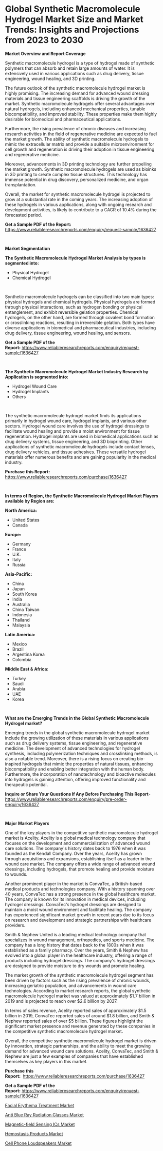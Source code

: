 <p><h1>Global Synthetic Macromolecule Hydrogel Market Size and Market Trends: Insights and Projections from 2023 to 2030</h1></p><p><strong>Market Overview and Report Coverage</strong></p>
<p><p>Synthetic macromolecule hydrogel is a type of hydrogel made of synthetic polymers that can absorb and retain large amounts of water. It is extensively used in various applications such as drug delivery, tissue engineering, wound healing, and 3D printing.</p><p>The future outlook of the synthetic macromolecule hydrogel market is highly promising. The increasing demand for advanced wound dressing materials and tissue engineering scaffolds is driving the growth of the market. Synthetic macromolecule hydrogels offer several advantages over natural hydrogels, including enhanced mechanical properties, tunable biocompatibility, and improved stability. These properties make them highly desirable for biomedical and pharmaceutical applications.</p><p>Furthermore, the rising prevalence of chronic diseases and increasing research activities in the field of regenerative medicine are expected to fuel the market growth. The ability of synthetic macromolecule hydrogels to mimic the extracellular matrix and provide a suitable microenvironment for cell growth and regeneration is driving their adoption in tissue engineering and regenerative medicine.</p><p>Moreover, advancements in 3D printing technology are further propelling the market growth. Synthetic macromolecule hydrogels are used as bioinks in 3D printing to create complex tissue structures. This technology has immense potential in drug discovery, personalized medicine, and organ transplantation.</p><p>Overall, the market for synthetic macromolecule hydrogel is projected to grow at a substantial rate in the coming years. The increasing adoption of these hydrogels in various applications, along with ongoing research and development activities, is likely to contribute to a CAGR of 10.4% during the forecasted period.</p></p>
<p><strong>Get a Sample PDF of the Report:</strong> <a href="https://www.reliableresearchreports.com/enquiry/request-sample/1636427">https://www.reliableresearchreports.com/enquiry/request-sample/1636427</a></p>
<p>&nbsp;</p>
<p><strong>Market Segmentation</strong></p>
<p><strong>The Synthetic Macromolecule Hydrogel Market Analysis by types is segmented into:</strong></p>
<p><ul><li>Physical Hydrogel</li><li>Chemical Hydrogel</li></ul></p>
<p>&nbsp;</p>
<p><p>Synthetic macromolecule hydrogels can be classified into two main types: physical hydrogels and chemical hydrogels. Physical hydrogels are formed through physical interactions, such as hydrogen bonding or physical entanglement, and exhibit reversible gelation properties. Chemical hydrogels, on the other hand, are formed through covalent bond formation or crosslinking reactions, resulting in irreversible gelation. Both types have diverse applications in biomedical and pharmaceutical industries, including drug delivery, tissue engineering, wound healing, and sensors.</p></p>
<p><strong>Get a Sample PDF of the Report:</strong>&nbsp;<a href="https://www.reliableresearchreports.com/enquiry/request-sample/1636427">https://www.reliableresearchreports.com/enquiry/request-sample/1636427</a></p>
<p>&nbsp;</p>
<p><strong>The Synthetic Macromolecule Hydrogel Market Industry Research by Application is segmented into:</strong></p>
<p><ul><li>Hydrogel Wound Care</li><li>Hydrogel Implants</li><li>Others</li></ul></p>
<p>&nbsp;</p>
<p><p>The synthetic macromolecule hydrogel market finds its applications primarily in hydrogel wound care, hydrogel implants, and various other sectors. Hydrogel wound care involves the use of hydrogel dressings to facilitate wound healing and provide a moist environment for tissue regeneration. Hydrogel implants are used in biomedical applications such as drug delivery systems, tissue engineering, and 3D bioprinting. Other applications of synthetic macromolecule hydrogels include contact lenses, drug delivery vehicles, and tissue adhesives. These versatile hydrogel materials offer numerous benefits and are gaining popularity in the medical industry.</p></p>
<p><strong>Purchase this Report:</strong>&nbsp; <a href="https://www.reliableresearchreports.com/purchase/1636427">https://www.reliableresearchreports.com/purchase/1636427</a></p>
<p>&nbsp;</p>
<p><strong>In terms of Region, the Synthetic Macromolecule Hydrogel Market Players available by Region are:</strong></p>
<p>
    <p> <strong> North America: </strong>
        <ul>
            <li>United States</li>
            <li>Canada</li>
        </ul>
        </p> 
    <p> <strong> Europe: </strong>
        <ul>
            <li>Germany</li>
            <li>France</li>
            <li>U.K.</li>
            <li>Italy</li>
            <li>Russia</li>
        </ul>
        </p> 
    <p> <strong> Asia-Pacific: </strong>
        <ul>
            <li>China</li>
            <li>Japan</li>
            <li>South Korea</li>
            <li>India</li>
            <li>Australia</li>
            <li>China Taiwan</li>
            <li>Indonesia</li>
            <li>Thailand</li>
            <li>Malaysia</li>
        </ul>
        </p> 
    <p> <strong> Latin America: </strong>
        <ul>
            <li>Mexico</li>
            <li>Brazil</li>
            <li>Argentina Korea</li>
            <li>Colombia</li>
        </ul>
        </p> 
    <p> <strong> Middle East & Africa: </strong>
        <ul>
            <li>Turkey</li>
            <li>Saudi</li>
            <li>Arabia</li>
            <li>UAE</li>
            <li>Korea</li>
        </ul>
    </p>
    </p>
<p>&nbsp;</p>
<p><strong>What are the Emerging Trends in the Global Synthetic Macromolecule Hydrogel market?</strong></p>
<p><p>Emerging trends in the global synthetic macromolecule hydrogel market include the growing utilization of these materials in various applications such as drug delivery systems, tissue engineering, and regenerative medicine. The development of advanced technologies for hydrogel synthesis, including polymerization techniques and crosslinking methods, is also a notable trend. Moreover, there is a rising focus on creating bio-inspired hydrogels that mimic the properties of natural tissues, enhancing biocompatibility and enabling better integration with the human body. Furthermore, the incorporation of nanotechnology and bioactive molecules into hydrogels is gaining attention, offering improved functionality and therapeutic potential.</p></p>
<p><strong>Inquire or Share Your Questions If Any Before Purchasing This Report</strong>- <a href="https://www.reliableresearchreports.com/enquiry/pre-order-enquiry/1636427">https://www.reliableresearchreports.com/enquiry/pre-order-enquiry/1636427</a></p>
<p>&nbsp;</p>
<p><strong>Major Market Players</strong></p>
<p><p>One of the key players in the competitive synthetic macromolecule hydrogel market is Acelity. Acelity is a global medical technology company that focuses on the development and commercialization of advanced wound care solutions. The company's history dates back to 1976 when it was founded as the Kendall Company. Over the years, Acelity has grown through acquisitions and expansions, establishing itself as a leader in the wound care market. The company offers a wide range of advanced wound dressings, including hydrogels, that promote healing and provide moisture to wounds.</p><p>Another prominent player in the market is ConvaTec, a British-based medical products and technologies company. With a history spanning over 40 years, ConvaTec has a strong presence in the global healthcare market. The company is known for its innovation in medical devices, including hydrogel dressings. ConvaTec's hydrogel dressings are designed to maintain a moist wound environment and facilitate healing. The company has experienced significant market growth in recent years due to its focus on research and development and strategic partnerships with healthcare providers.</p><p>Smith & Nephew United is a leading medical technology company that specializes in wound management, orthopedics, and sports medicine. The company has a long history that dates back to the 1800s when it was established as a family pharmacy. Over the years, Smith & Nephew has evolved into a global player in the healthcare industry, offering a range of products including hydrogel dressings. The company's hydrogel dressings are designed to provide moisture to dry wounds and promote healing.</p><p>The market growth of the synthetic macromolecule hydrogel segment has been driven by factors such as the rising prevalence of chronic wounds, increasing geriatric population, and advancements in wound care technologies. According to market research reports, the global synthetic macromolecule hydrogel market was valued at approximately $1.7 billion in 2019 and is projected to reach over $2.6 billion by 2027.</p><p>In terms of sales revenue, Acelity reported sales of approximately $1.5 billion in 2019, ConvaTec reported sales of around $1.8 billion, and Smith & Nephew reported sales of over $5 billion. These figures highlight the significant market presence and revenue generated by these companies in the competitive synthetic macromolecule hydrogel market.</p><p>Overall, the competitive synthetic macromolecule hydrogel market is driven by innovation, strategic partnerships, and the ability to meet the growing demand for advanced wound care solutions. Acelity, ConvaTec, and Smith & Nephew are just a few examples of companies that have established themselves as key players in this market.</p></p>
<p><strong>Purchase this Report:</strong>&nbsp;&nbsp;<a href="https://www.reliableresearchreports.com/purchase/1636427">https://www.reliableresearchreports.com/purchase/1636427</a></p>
<p></p>
<p><strong>Get a Sample PDF of the Report:</strong>&nbsp;<a href="https://www.reliableresearchreports.com/enquiry/request-sample/1636427">https://www.reliableresearchreports.com/enquiry/request-sample/1636427</a></p>
<p><p><a href="https://medium.com/@audieyost1952/facial-erythema-treatment-market-exploring-market-share-market-trends-and-future-growth-a0b07a35d43e">Facial Erythema Treatment Market</a></p><p><a href="https://www.linkedin.com/pulse/anti-blue-ray-radiation-glasses-market-challenges-vqf1e/">Anti Blue Ray Radiation Glasses Market</a></p><p><a href="https://www.linkedin.com/pulse/decoding-magnetic-field-sensing-ics-market-deep-dive-latest-cb9we/">Magnetic-field Sensing ICs Market</a></p><p><a href="https://medium.com/@tonikuhic/hemostasis-products-market-report-reveals-the-latest-trends-and-growth-opportunities-of-this-market-e16022fc992a">Hemostasis Products Market</a></p><p><a href="https://www.linkedin.com/pulse/cell-phone-loudspeakers-market-size-share-amp-trends-analysis-t2l5e/">Cell Phone Loudspeakers Market</a></p></p>